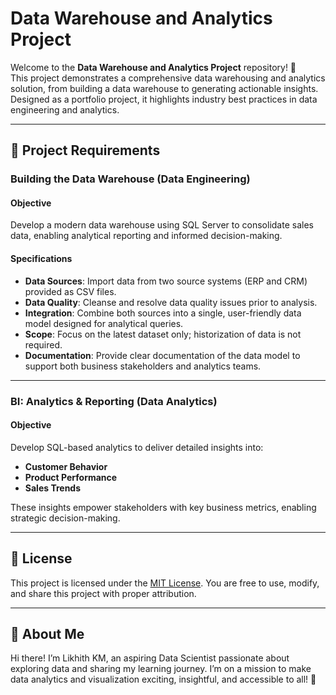 # Data Warehouse and Analytics Project  

Welcome to the **Data Warehouse and Analytics Project** repository! 🚀  
This project demonstrates a comprehensive data warehousing and analytics solution, from building a data warehouse to generating actionable insights. Designed as a portfolio project, it highlights industry best practices in data engineering and analytics.  

---

## 🧩 Project Requirements  


### Building the Data Warehouse (Data Engineering)  

#### Objective  
Develop a modern data warehouse using SQL Server to consolidate sales data, enabling analytical reporting and informed decision-making.  

#### Specifications  
- **Data Sources**: Import data from two source systems (ERP and CRM) provided as CSV files.  
- **Data Quality**: Cleanse and resolve data quality issues prior to analysis.  
- **Integration**: Combine both sources into a single, user-friendly data model designed for analytical queries.  
- **Scope**: Focus on the latest dataset only; historization of data is not required.  
- **Documentation**: Provide clear documentation of the data model to support both business stakeholders and analytics teams.  

---

### BI: Analytics & Reporting (Data Analytics)  

#### Objective  
Develop SQL-based analytics to deliver detailed insights into:  
- **Customer Behavior**  
- **Product Performance**  
- **Sales Trends**  

These insights empower stakeholders with key business metrics, enabling strategic decision-making.  

---

## 🧾 License  
This project is licensed under the [MIT License](LICENSE). You are free to use, modify, and share this project with proper attribution.  

---

## 🌟 About Me  
Hi there! I’m Likhith KM, an aspiring Data Scientist passionate about exploring data and sharing my learning journey. I’m on a mission to make data analytics and visualization exciting, insightful, and accessible to all! 🚀 
